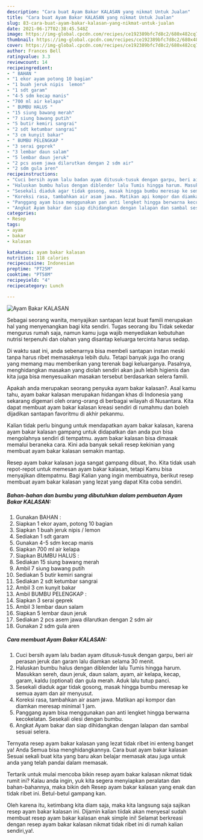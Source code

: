 ```yaml
---
description: "Cara buat Ayam Bakar KALASAN yang nikmat Untuk Jualan"
title: "Cara buat Ayam Bakar KALASAN yang nikmat Untuk Jualan"
slug: 83-cara-buat-ayam-bakar-kalasan-yang-nikmat-untuk-jualan
date: 2021-06-17T02:38:45.548Z
image: https://img-global.cpcdn.com/recipes/ce192389bfc7d8c2/680x482cq70/ayam-bakar-kalasan-foto-resep-utama.jpg
thumbnail: https://img-global.cpcdn.com/recipes/ce192389bfc7d8c2/680x482cq70/ayam-bakar-kalasan-foto-resep-utama.jpg
cover: https://img-global.cpcdn.com/recipes/ce192389bfc7d8c2/680x482cq70/ayam-bakar-kalasan-foto-resep-utama.jpg
author: Frances Bell
ratingvalue: 3.3
reviewcount: 14
recipeingredient:
- " BAHAN "
- "1 ekor ayam potong 10 bagian"
- "1 buah jeruk nipis  lemon"
- "1 sdt garam"
- "4-5 sdm kecap manis"
- "700 ml air kelapa"
- " BUMBU HALUS "
- "15 siung bawang merah"
- "7 siung bawang putih"
- "5 butir kemiri sangrai"
- "2 sdt ketumbar sangrai"
- "3 cm kunyit bakar"
- " BUMBU PELENGKAP "
- "3 serai geprek"
- "3 lembar daun salam"
- "5 lembar daun jeruk"
- "2 pcs asem jawa dilarutkan dengan 2 sdm air"
- "2 sdm gula aren"
recipeinstructions:
- "Cuci bersih ayam lalu badan ayam ditusuk-tusuk dengan garpu, beri air perasan jeruk dan garam lalu diamkan selama 30 menit."
- "Haluskan bumbu halus dengan diblender lalu Tumis hingga harum. Masukkan sereh, daun jeruk, daun salam, ayam, air kelapa, kecap, garam, kaldu (optional) dan gula merah. Aduk lalu tutup panci."
- "Sesekali diaduk agar tidak gosong, masak hingga bumbu meresap ke semua ayam dan air menyusut."
- "Koreksi rasa, tambahkan air asam jawa. Matikan api kompor dan diamkan meresap minimal 1 jam."
- "Panggang ayam bisa menggunakan pan anti lengket hingga berwarna kecokelatan. Sesekali olesi dengan bumbu."
- "Angkat Ayam bakar dan siap dihidangkan dengan lalapan dan sambal sesuai selera."
categories:
- Resep
tags:
- ayam
- bakar
- kalasan

katakunci: ayam bakar kalasan 
nutrition: 118 calories
recipecuisine: Indonesian
preptime: "PT25M"
cooktime: "PT58M"
recipeyield: "4"
recipecategory: Lunch

---
```



![Ayam Bakar KALASAN](https://img-global.cpcdn.com/recipes/ce192389bfc7d8c2/680x482cq70/ayam-bakar-kalasan-foto-resep-utama.jpg)

Sebagai seorang wanita, menyajikan santapan lezat buat famili merupakan hal yang menyenangkan bagi kita sendiri. Tugas seorang ibu Tidak sekedar mengurus rumah saja, namun kamu juga wajib menyediakan kebutuhan nutrisi terpenuhi dan olahan yang disantap keluarga tercinta harus sedap.

Di waktu  saat ini, anda sebenarnya bisa membeli santapan instan meski tanpa harus ribet memasaknya lebih dulu. Tetapi banyak juga lho orang yang memang mau memberikan yang terenak bagi keluarganya. Pasalnya, menghidangkan masakan yang diolah sendiri akan jauh lebih higienis dan kita juga bisa menyesuaikan masakan tersebut berdasarkan selera famili. 



Apakah anda merupakan seorang penyuka ayam bakar kalasan?. Asal kamu tahu, ayam bakar kalasan merupakan hidangan khas di Indonesia yang sekarang digemari oleh orang-orang di berbagai wilayah di Nusantara. Kita dapat membuat ayam bakar kalasan kreasi sendiri di rumahmu dan boleh dijadikan santapan favoritmu di akhir pekanmu.

Kalian tidak perlu bingung untuk mendapatkan ayam bakar kalasan, karena ayam bakar kalasan gampang untuk didapatkan dan anda pun bisa mengolahnya sendiri di tempatmu. ayam bakar kalasan bisa dimasak memalui beraneka cara. Kini ada banyak sekali resep kekinian yang membuat ayam bakar kalasan semakin mantap.

Resep ayam bakar kalasan juga sangat gampang dibuat, lho. Kita tidak usah repot-repot untuk memesan ayam bakar kalasan, tetapi Kamu bisa menyajikan ditempatmu. Bagi Kalian yang ingin membuatnya, berikut resep membuat ayam bakar kalasan yang lezat yang dapat Kita coba sendiri.

<!--inarticleads1-->

##### Bahan-bahan dan bumbu yang dibutuhkan dalam pembuatan Ayam Bakar KALASAN:

1. Gunakan  BAHAN :
1. Siapkan 1 ekor ayam, potong 10 bagian
1. Siapkan 1 buah jeruk nipis / lemon
1. Sediakan 1 sdt garam
1. Gunakan 4-5 sdm kecap manis
1. Siapkan 700 ml air kelapa
1. Siapkan  BUMBU HALUS :
1. Sediakan 15 siung bawang merah
1. Ambil 7 siung bawang putih
1. Sediakan 5 butir kemiri sangrai
1. Sediakan 2 sdt ketumbar sangrai
1. Ambil 3 cm kunyit bakar
1. Ambil  BUMBU PELENGKAP :
1. Siapkan 3 serai geprek
1. Ambil 3 lembar daun salam
1. Siapkan 5 lembar daun jeruk
1. Sediakan 2 pcs asem jawa dilarutkan dengan 2 sdm air
1. Gunakan 2 sdm gula aren




<!--inarticleads2-->

##### Cara membuat Ayam Bakar KALASAN:

1. Cuci bersih ayam lalu badan ayam ditusuk-tusuk dengan garpu, beri air perasan jeruk dan garam lalu diamkan selama 30 menit.
1. Haluskan bumbu halus dengan diblender lalu Tumis hingga harum. Masukkan sereh, daun jeruk, daun salam, ayam, air kelapa, kecap, garam, kaldu (optional) dan gula merah. Aduk lalu tutup panci.
1. Sesekali diaduk agar tidak gosong, masak hingga bumbu meresap ke semua ayam dan air menyusut.
1. Koreksi rasa, tambahkan air asam jawa. Matikan api kompor dan diamkan meresap minimal 1 jam.
1. Panggang ayam bisa menggunakan pan anti lengket hingga berwarna kecokelatan. Sesekali olesi dengan bumbu.
1. Angkat Ayam bakar dan siap dihidangkan dengan lalapan dan sambal sesuai selera.




Ternyata resep ayam bakar kalasan yang lezat tidak ribet ini enteng banget ya! Anda Semua bisa menghidangkannya. Cara buat ayam bakar kalasan Sesuai sekali buat kita yang baru akan belajar memasak atau juga untuk anda yang telah pandai dalam memasak.

Tertarik untuk mulai mencoba bikin resep ayam bakar kalasan nikmat tidak rumit ini? Kalau anda ingin, yuk kita segera menyiapkan peralatan dan bahan-bahannya, maka bikin deh Resep ayam bakar kalasan yang enak dan tidak ribet ini. Betul-betul gampang kan. 

Oleh karena itu, ketimbang kita diam saja, maka kita langsung saja sajikan resep ayam bakar kalasan ini. Dijamin kalian tiidak akan menyesal sudah membuat resep ayam bakar kalasan enak simple ini! Selamat berkreasi dengan resep ayam bakar kalasan nikmat tidak ribet ini di rumah kalian sendiri,ya!.

